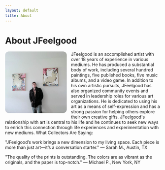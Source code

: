 ```yaml
---
layout: default
title: About
---
```


# About JFeelgood

<img src="assets/images/JFeelgood_portrait1.jpg" alt="Portrait_of_JFeelgood_01" style="max-width:200px;border-radius:12px;float:left;margin:0 1em 1em 0;" />

JFeelgood is an accomplished artist with over 18 years of experience in various mediums. He has produced a substantial body of work, including several hundred paintings, five published books, five music albums, and a video game. In addition to his own artistic pursuits, JFeelgood has also organized community events and served in leadership roles for various art organizations. He is dedicated to using his art as a means of self-expression and has a strong passion for helping others explore their own creative gifts. JFeelgood's relationship with art is central to his life and he continues to seek new ways to enrich this connection through life experiences and experimentation with new mediums.
What Collectors Are Saying:

"JFeelgood’s work brings a new dimension to my living space. Each piece is more than just art—it’s a conversation starter."
— Sarah M., Austin, TX

"The quality of the prints is outstanding. The colors are as vibrant as the originals, and the paper is top-notch."
​— Michael P., New York, NY
